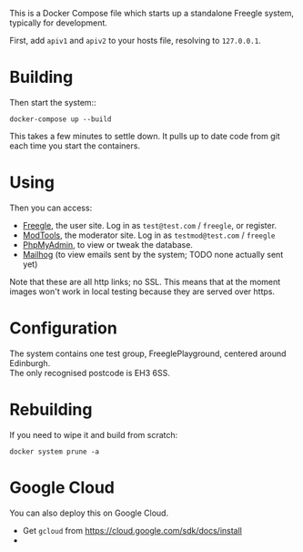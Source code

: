 This is a Docker Compose file which starts up a standalone Freegle system, typically for development.

First, add `apiv1` and `apiv2` to your hosts file, resolving to `127.0.0.1`.

# Building

Then start the system::

`docker-compose up --build`

This takes a few minutes to settle down.  It pulls up to date code from git each time you start the containers.

# Using

Then you can access:
* [Freegle](http://freegle.localhost), the user site.  Log in as `test@test.com` / `freegle`, or register.
* [ModTools](http://modtools.localhost/modtools), the moderator site.  Log in as `testmod@test.com` / `freegle`
* [PhpMyAdmin](http://phpmyadmin.localhost), to view or tweak the database.
* [Mailhog](http://mailhog.localhost) (to view emails sent by the system; TODO none actually sent yet)

Note that these are all http links; no SSL.  This means that at the moment images won't work in local testing
because they are served over https.

# Configuration

The system contains one test group, FreeglePlayground, centered around Edinburgh.  
The only recognised postcode is EH3 6SS.

# Rebuilding

If you need to wipe it and build from scratch:

`docker system prune -a`

# Google Cloud

You can also deploy this on Google Cloud.

* Get `gcloud` from https://cloud.google.com/sdk/docs/install
* 